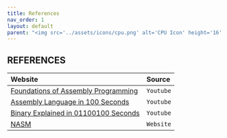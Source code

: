 ```yaml
---
title: References
nav_order: 1
layout: default
parent: "<img src='../assets/icons/cpu.png' alt='CPU Icon' height='16' width='16' style='vertical-align:middle'> x86 Assembly NASM"
---
```


## **REFERENCES**

| Website | Source |
| :------ | :----- |
| [Foundations of Assembly Programming](https://youtube.com/playlist?list=PL2EF13wm-hWCoj6tUBGUmrkJmH1972dBB) | `Youtube` |
| [Assembly Language in 100 Seconds](https://www.youtube.com/watch?v=4gwYkEK0gOk)                             | `Youtube` |
| [Binary Explained in 01100100 Seconds](https://www.youtube.com/watch?v=zDNaUi2cjv4)                         | `Youtube` |
| [NASM](https://www.nasm.us/index.php)                                                                       | `Website` |